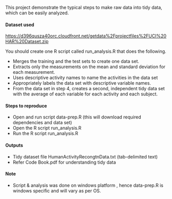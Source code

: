 This project demonstrate the typical steps to make raw data into tidy data, which can be easily analyzed.

#### Dataset used 

https://d396qusza40orc.cloudfront.net/getdata%2Fprojectfiles%2FUCI%20HAR%20Dataset.zip

You should create one R script called run_analysis.R that does the following.

- Merges the training and the test sets to create one data set.
- Extracts only the measurements on the mean and standard deviation for each measurement.
- Uses descriptive activity names to name the activities in the data set
- Appropriately labels the data set with descriptive variable names.
- From the data set in step 4, creates a second, independent tidy data set with the average of each variable for each activity and each subject.

#### Steps to reproduce 
- Open and run script data-prep.R (this will download required dependencies and data set)
- Open the R script run_analysis.R
- Run the R script run_analysis.R


#### Outputs 

- Tidy dataset file HumanActivityRecongtnData.txt (tab-delimited text)
- Refer Code Book.pdf for understanding tidy data 

#### Note
- Script & analysis was done on windows platform , hence data-prep.R is windows specific and will vary as per OS.